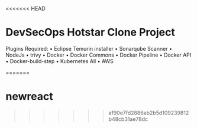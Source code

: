 <<<<<<< HEAD
# DevSecOps Hotstar Clone Project

Plugins Required:
•	Eclipse Temurin installer
•	Sonarqube Scanner
•	NodeJs
•	trivy
•	Docker
•	Docker Commons
•	Docker Pipeline
•	Docker API
•	Docker-build-step
•	Kubernetes All
•	AWS

=======
# newreact
>>>>>>> af90e7fd2886ab2b5d109239812b48cb31ae78dc
